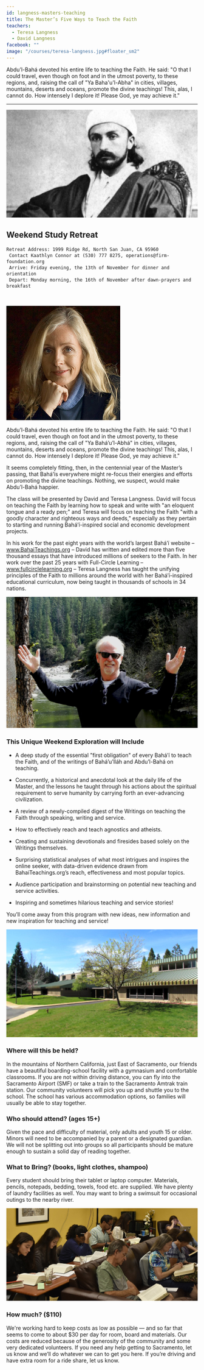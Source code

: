```yaml
---
id: langness-masters-teaching
title: The Master’s Five Ways to Teach the Faith
teachers:
  - Teresa Langness
  - David Langness
facebook: ""
image: "/courses/teresa-langness.jpg#floater_sm2"
---
```



Abdu’l-Bahá devoted his entire life to teaching the Faith. He said: "O that I could travel, even though on foot and in the utmost poverty, to these regions, and, raising the call of "Ya Baha'u'l-Abha" in cities, villages, mountains, deserts and oceans, promote the divine teachings! This, alas, I cannot do. How intensely I deplore it! Please God, ye may achieve it."

---


![temple](/courses/abdul-baha-young-wide.jpg#full)

## Weekend Study Retreat

```
Retreat Address: 1999 Ridge Rd, North San Juan, CA 95960
 Contact Kaathlyn Connor at (530) 777 8275, operations@firm-foundation.org
 Arrive: Friday evening, the 13th of November for dinner and orientation
 Depart: Monday morning, the 16th of November after dawn-prayers and breakfast
```

<br>

![temple front](/courses/teresa-langness.jpg#floater2)


Abdu’l-Bahá devoted his entire life to teaching the Faith. He said: "O that I could travel, even though on foot and in the utmost poverty, to these regions, and, raising the call of "Ya Bahá’u’l-Abhá" in cities, villages, mountains, deserts and oceans, promote the divine teachings! This, alas, I cannot do. How intensely I deplore it! Please God, ye may achieve it."

It seems completely fitting, then, in the centennial year of the Master’s passing, that Bahá’ís everywhere might re-focus their energies and efforts on promoting the divine teachings. Nothing, we suspect, would make Abdu’l-Bahá happier.

The class will be presented by David and Teresa Langness. David will focus on teaching the Faith by learning how to speak and write with "an eloquent tongue and a ready pen;" and Teresa will focus on teaching the Faith "with a goodly character and righteous ways and deeds," especially as they pertain to starting and running Bahá’í-inspired social and economic development projects.

In his work for the past eight years with the world’s largest Bahá’í website – www.BahaiTeachings.org – David has written and edited more than five thousand essays that  have introduced millions of seekers to the Faith. In her work over the past 25 years with Full-Circle Learning – www.fullcirclelearning.org – Teresa Langness has taught the unifying principles of the Faith to millions around the world with her Bahá’í-inspired educational curriculum, now being taught in thousands of schools in 34 nations.



![software with tablet of ahmad](/courses/david-langness.jpg#floater2)
### This Unique Weekend Exploration will Include

- A deep study of the essential "first obligation" of every Bahá’í to teach the Faith, and of the writings of Bahá’u’lláh and Abdu’l-Bahá on teaching.

- Concurrently, a historical and anecdotal look at the daily life of the Master, and the lessons he taught through his actions about the spiritual requirement to serve humanity by carrying forth an ever-advancing civilization.

- A review of a newly-compiled digest of the Writings on teaching the Faith through speaking, writing and service.

- How to effectively reach and teach agnostics and atheists.

- Creating and sustaining devotionals and firesides based solely on the Writings themselves.

- Surprising statistical analyses of what most intrigues and inspires the online seeker, with data-driven evidence drawn from BahaiTeachings.org’s reach, effectiveness and most popular topics.

- Audience participation and brainstorming on potential new teaching and service activities.

- Inspiring and sometimes hilarious teaching and service stories!

You’ll come away from this program with new ideas, new information and new inspiration for teaching and service!




![school front](/courses/school-front2.jpg#floater)
### Where will this be held?

In the mountains of Northern California, just East of Sacramento, our friends have a beautiful boarding-school facility with a gymnasium and comfortable classrooms. If you are not within driving distance, you can fly into the Sacramento Airport (SMF) or take a train to the Sacramento Amtrak train station. Our community volunteers will pick you up and shuttle you to the school. The school has various accommodation options, so families will usually be able to stay together.


### Who should attend? (ages 15+)

Given the pace and difficulty of material, only adults and youth 15 or older. Minors will need to be accompanied by a parent or a designated guardian. We will not be splitting out into groups so all participants should be mature enough to sustain a solid day of reading together.



### What to Bring? (books, light clothes, shampoo)

Every student should bring their tablet or laptop computer. Materials, pencils, notepads, bedding, towels, food etc. are supplied. We have plenty of laundry facilities as well. You may want to bring a swimsuit for occasional outings to the nearby river.


![library of arabic books](/db-challenge/db-banner-2019.jpg#floater)

### How much? ($110)

We're working hard to keep costs as low as possible — and so far that seems to come to about $30 per day for room, board and materials. Our costs are reduced because of the generosity of the community and some very dedicated volunteers. If you need any help getting to Sacramento, let us know and we’ll do whatever we can to get you here. If you’re driving and have extra room for a ride share, let us know.

<br><br><br><br>

